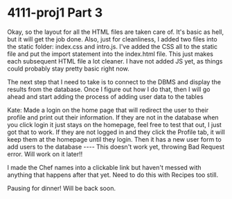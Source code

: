 # 4111-proj1 Part 3

Okay, so the layout for all the HTML files are taken care of. It's basic as 
hell, but it will get the job done. Also, just for cleanliness, I added two 
files into the static folder: index.css and intro.js. I've added the CSS all to
the static file and put the import statement into the index.html file. This 
just makes each subsequent HTML file a lot cleaner. I have not added JS yet, 
as things could probably stay pretty basic right now. 

The next step that I need to take is to connect to the DBMS and display the 
results from the database. Once I figure out how I do that, then I will 
go ahead and start adding the process of adding user data to the tables 


Kate: 
Made a login on the home page that will redirect the user to their profile and print out their information.
If they are not in the database when you click login it just stays on the homepage, feel free to test that out, I just got that to work.
If they are not logged in and they click the Profile tab, it will keep them at the homepage until they login.
Then it has a new user form to add users to the database ---- This doesn't work yet, throwing Bad Request error. Will work on it later!!

I made the Chef names into a clickable link but haven't messed with anything that happens after that yet.
Need to do this with Recipes too still.

Pausing for dinner! Will be back soon. 

